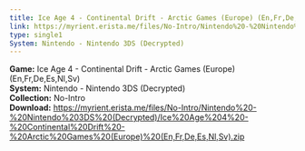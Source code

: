 ```yaml
---
title: Ice Age 4 - Continental Drift - Arctic Games (Europe) (En,Fr,De,Es,Nl,Sv)
link: https://myrient.erista.me/files/No-Intro/Nintendo%20-%20Nintendo%203DS%20(Decrypted)/Ice%20Age%204%20-%20Continental%20Drift%20-%20Arctic%20Games%20(Europe)%20(En,Fr,De,Es,Nl,Sv).zip
type: single1
System: Nintendo - Nintendo 3DS (Decrypted)
---
```

<b>Game:</b> Ice Age 4 - Continental Drift - Arctic Games (Europe) (En,Fr,De,Es,Nl,Sv)<br>
<b>System:</b> Nintendo - Nintendo 3DS (Decrypted)<br>
<b>Collection:</b> No-Intro<br>
<b>Download:</b> https://myrient.erista.me/files/No-Intro/Nintendo%20-%20Nintendo%203DS%20(Decrypted)/Ice%20Age%204%20-%20Continental%20Drift%20-%20Arctic%20Games%20(Europe)%20(En,Fr,De,Es,Nl,Sv).zip